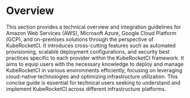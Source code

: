 # Overview

This section provides a technical overview and integration guidelines for Amazon Web Services (AWS), Microsoft Azure, Google Cloud Platform (GCP), and on-premises solutions through the perspective of KubeRocketCI.
It introduces cross-cutting features such as automated provisioning, scalable deployment configurations, and security best practices specific to each provider within the KubeRocketCI framework.
It aims to equip users with the necessary knowledge to deploy and manage KubeRocketCI in various environments efficiently, focusing on leveraging cloud-native technologies and optimizing infrastructure utilization.
This concise guide is essential for technical users seeking to understand and implement KubeRocketCI across different infrastructure platforms.
